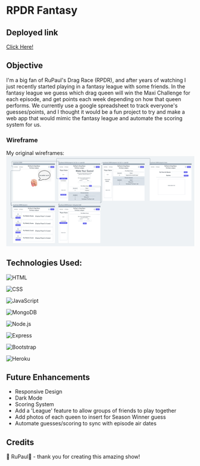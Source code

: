 # RPDR Fantasy

## Deployed link
[Click Here!](https://rpdr-fantasy.herokuapp.com/)

## Objective
I'm a big fan of RuPaul's Drag Race (RPDR), and after years of watching I just recently started playing in a fantasy league with some friends. In the fantasy league we guess which drag queen will win the Maxi Challenge for each episode, and get points each week depending on how that queen performs. We currently use a google spreadsheet to track everyone's guesses/points, and I thought it would be a fun project to try and make a web app that would mimic the fantasy league and automate the scoring system for us.

### Wireframe

My original wireframes:
![Wireframe detailing original layout plans for game](public/images/rpdr-fantasy/wireframes.png)


## Technologies Used:
![HTML](https://img.shields.io/badge/HTML5-E34F26?style=for-the-badge&logo=html5&logoColor=white "HTML Badge")

![CSS](https://img.shields.io/badge/CSS3-1572B6?style=for-the-badge&logo=css3&logoColor=white "CSS Badge")

![JavaScript](https://img.shields.io/badge/JavaScript-F7DF1E?style=for-the-badge&logo=javascript&logoColor=black "Javascript Badge")

![MongoDB](https://img.shields.io/badge/MongoDB-4EA94B?style=for-the-badge&logo=mongodb&logoColor=white "MongoDB Badge")

![Node.js](https://img.shields.io/badge/Node.js-43853D?style=for-the-badge&logo=node.js&logoColor=white "Node.js Badge")

![Express](https://img.shields.io/badge/Express.js-404D59?style=for-the-badge "Express Badge")

![Bootstrap](https://img.shields.io/badge/Bootstrap-563D7C?style=for-the-badge&logo=bootstrap&logoColor=white "Bootstrap badger")

![Heroku](https://img.shields.io/badge/Heroku-430098?style=for-the-badge&logo=heroku&logoColor=white "Heroku Badge")

## Future Enhancements
- Responsive Design
- Dark Mode
- Scoring System
- Add a 'League' feature to allow groups of friends to play together
- Add photos of each queen to insert for Season Winner guess
- Automate guesses/scoring to sync with episode air dates

## Credits
 🙌 RuPaul🙌  - thank you for creating this amazing show! 
